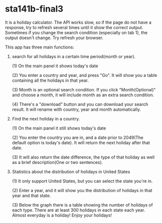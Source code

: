 # sta141b-final3
It is a holiday calculator.
The API works slow, so if the page do not have a response, try to refresh several times until it show the correct output.
Sometimes if you change the search condition (especially on tab 1), the output doesn't change. Try refresh your browser.

This app has three main functions: 

1. search for all holidays in a certain time period(month or year).

    (1) On the main panel it shows today's date
    
    (2) You enter a country and year, and press "Go". It will show you a table containing all the holidays in that year.
    
    (3) Month is an optional search condition. If you click "Month(Optional)" and choose a month, it will include month as an extra search condition.
    
    (4) There's a "download" button and you can download your search result. It will rename with country, year and month automatically.

2. Find the next holiday in a country.

    (1) On the main panel it still shows today's date
    
    (2) You enter the country you are in, and a date prior to 2049(The default option is today's date). It will return the next holiday after that date.
    
    (3) It will also return the date difference, the type of that holiday as well as a brief description(One or two sentences).
  
3. Statistics about the distribution of holidays in United States

    (1) It only support United States, but you can select the state you're in.
    
    (2) Enter a year, and it will show you the distribution of holidays in that year and that state.
    
    (3) Below the graph there is a table showing the number of holidays of each type. There are at least 300 holidays in each state each     year. Almost everyday is a holiday! Enjoy your holidays!
